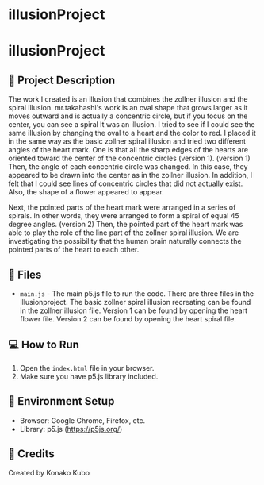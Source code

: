 # illusionProject
# illusionProject

## 📜 Project Description
The work I created is an illusion that combines the zollner illusion and the spiral illusion. mr.takahashi's work is an oval shape that grows larger as it moves outward and is actually a concentric circle, but if you focus on the center, you can see a spiral It was an illusion. I tried to see if I could see the same illusion by changing the oval to a heart and the color to red. I placed it in the same way as the basic zollner spiral illusion and tried two different angles of the heart mark. One is that all the sharp edges of the hearts are oriented toward the center of the concentric circles (version 1). (version 1) Then, the angle of each concentric circle was changed. In this case, they appeared to be drawn into the center as in the zollner illusion. In addition, I felt that I could see lines of concentric circles that did not actually exist. Also, the shape of a flower appeared to appear.

Next, the pointed parts of the heart mark were arranged in a series of spirals. In other words, they were arranged to form a spiral of equal 45 degree angles. (version 2) Then, the pointed part of the heart mark was able to play the role of the line part of the zollner spiral illusion. We are investigating the possibility that the human brain naturally connects the pointed parts of the heart to each other.

## 📂 Files
- `main.js` - The main p5.js file to run the code.
There are three files in the Illusionproject.
The basic zollner spiral illusion recreating can be found in the zollner illusion file.
Version 1 can be found by opening the heart flower file.
Version 2 can be found by opening the heart spiral file.

## 💻 How to Run
1. Open the `index.html` file in your browser.
2. Make sure you have p5.js library included.

## 🔧 Environment Setup
- Browser: Google Chrome, Firefox, etc.
- Library: p5.js (https://p5js.org/)

## 🤝 Credits
Created by Konako Kubo
